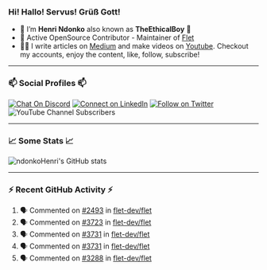 ### Hi! Hallo! Servus! Grüß Gott!

- 🙂  I’m **Henri Ndonko** also known as **TheEthicalBoy** 👾
- 🚀  Active OpenSource Contributor - Maintainer of [Flet](https://github.com/flet-dev/flet) 
- 👨‍🏫  I write articles on [Medium](https://ndonkohenri.medium.com/) and make videos on [Youtube](https://youtube.com/@ndonkoHenri). Checkout my accounts, enjoy the content, like, follow, subscribe!

---

### 📫 Social Profiles 📫

[![Chat On Discord](https://img.shields.io/badge/--discord?label=Username=the_ethical_boy&logo=Discord&style=social)](https://github.com/ndonkoHenri) 
[![Connect on LinkedIn](https://img.shields.io/badge/--linkedin?label=LinkedIn&logo=LinkedIn&style=social)](https://www.linkedin.com/in/ndonkohenri) 
[![Follow on Twitter](https://img.shields.io/badge/--twitter?label=Twitter&logo=Twitter&style=social)](https://twitter.com/ndonkoHenri)
![YouTube Channel Subscribers](https://img.shields.io/youtube/channel/subscribers/UC2j9sVx0O7M8CebjMtyCuNQ?style=social&label=Youtube&link=https%3A%2F%2Fyoutube.com%2F%40ndonkoHenri)

---

### 📈 Some Stats 📈

<!-- <a href="https://github.com/ndonkoHenri">
<img src="https://github.com/ndonkoHenri/github-stats/blob/master/generated/overview.svg#gh-dark-mode-only" />
<img src="https://github.com/ndonkoHenri/github-stats/blob/master/generated/languages.svg#gh-dark-mode-only" />
<img src="https://github.com/ndonkoHenri/github-stats/blob/master/generated/overview.svg#gh-light-mode-only" />
<img src="https://github.com/ndonkoHenri/github-stats/blob/master/generated/languages.svg#gh-light-mode-only" />
</a> -->

<!-- ![ndonkoHenri's GitHub stats](https://github-readme-stats.vercel.app/api?username=ndonkoHenri&show_icons=true) -->

![ndonkoHenri's GitHub stats](https://github-readme-stats.vercel.app/api?username=ndonkoHenri&theme=tokyonight&show_icons=true&title_color=fff&text_color=fff)

<!-- [![Top Langs](https://github-readme-stats.vercel.app/api/top-langs/?username=ndonkoHenri)](https://github.com/ndonkoHenri/github-readme-stats) -->

---

### :zap: Recent GitHub Activity :zap:

<!--START_SECTION:activity-->
1. 🗣 Commented on [#2493](https://github.com/flet-dev/flet/issues/2493#issuecomment-2258921730) in [flet-dev/flet](https://github.com/flet-dev/flet)
2. 🗣 Commented on [#3723](https://github.com/flet-dev/flet/issues/3723#issuecomment-2258124168) in [flet-dev/flet](https://github.com/flet-dev/flet)
3. 🗣 Commented on [#3731](https://github.com/flet-dev/flet/issues/3731#issuecomment-2257804197) in [flet-dev/flet](https://github.com/flet-dev/flet)
4. 🗣 Commented on [#3731](https://github.com/flet-dev/flet/issues/3731#issuecomment-2257794977) in [flet-dev/flet](https://github.com/flet-dev/flet)
5. 🗣 Commented on [#3288](https://github.com/flet-dev/flet/pull/3288#issuecomment-2257732918) in [flet-dev/flet](https://github.com/flet-dev/flet)
<!--END_SECTION:activity-->

